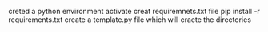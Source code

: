 creted a python environment
activate
creat requiremnets.txt file
pip install -r requirements.txt
create a template.py file which will craete the directories
 